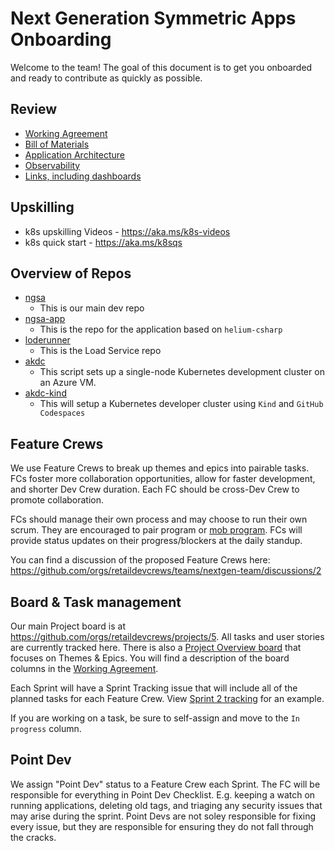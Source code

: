 # Next Generation Symmetric Apps Onboarding

Welcome to the team! The goal of this document is to get you onboarded and ready to contribute as quickly as possible. 

## Review
- [Working Agreement](./WorkingAgreement.md)
- [Bill of Materials](./BoM.md)
- [Application Architecture](./ApplicationArch.md)
- [Observability](./Observability.md)
- [Links, including dashboards](https://github.com/orgs/retaildevcrews/teams/nextgen-team/discussions/3)

## Upskilling
- k8s upskilling Videos - https://aka.ms/k8s-videos
- k8s quick start - https://aka.ms/k8sqs

## Overview of Repos

- [ngsa](https://github.com/retaildevcrews/ngsa)
    - This is our main dev repo
- [ngsa-app](https://github.com/retaildevcrews/ngsa-app)
    - This is the repo for the application based on `helium-csharp`
- [loderunner](https://github.com/retaildevcrews/loderunner)
    - This is the Load Service repo
- [akdc](https://github.com/microsoft/kubernetes-developer-cluster-kubeadm)
    - This script sets up a single-node Kubernetes development cluster on an Azure VM. 
- [akdc-kind](https://github.com/retaildevcrews/akdc-kind)
    - This will setup a Kubernetes developer cluster using `Kind` and `GitHub Codespaces`

## Feature Crews

We use Feature Crews to break up themes and epics into pairable tasks. FCs foster more collaboration opportunities, allow for faster development, and shorter Dev Crew duration. Each FC should be cross-Dev Crew to promote collaboration.

FCs should manage their own process and may choose to run their own scrum. They are encouraged to pair program or [mob program](https://www.agilealliance.org/glossary/mob-programming). FCs will provide status updates on their progress/blockers at the daily standup. 

You can find a discussion of the proposed Feature Crews here: https://github.com/orgs/retaildevcrews/teams/nextgen-team/discussions/2

## Board & Task management

Our main Project board is at https://github.com/orgs/retaildevcrews/projects/5. All tasks and user stories are currently tracked here. There is also a [Project Overview board](https://github.com/orgs/retaildevcrews/projects/5) that focuses on Themes & Epics. You will find a description of the board columns in the [Working Agreement](./WorkingAgreement.md#backlogs-and-dashboards).

Each Sprint will have a Sprint Tracking issue that will include all of the planned tasks for each Feature Crew. View [Sprint 2 tracking](https://github.com/retaildevcrews/ngsa/issues/501) for an example.

If you are working on a task, be sure to self-assign and move to the `In progress` column.

## Point Dev

We assign "Point Dev" status to a Feature Crew each Sprint. The FC will be responsible for everything in Point Dev Checklist. E.g. keeping a watch on running applications, deleting old tags, and triaging any security issues that may arise during the sprint. Point Devs are not soley responsible for fixing every issue, but they are responsible for ensuring they do not fall through the cracks.

 
